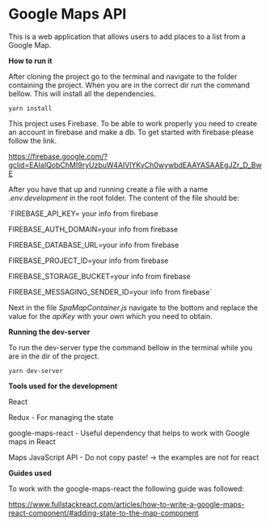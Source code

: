 # Google Maps API 


This is a web application that allows users to add places to a list from a Google Map. 


**How to run it**

After cloning the project go to the terminal and navigate to the folder containing the project. When you are in the correct dir run the command bellow. This will install all the dependencies. 

`yarn install`

This project uses Firebase. To be able to work properly you need to create an account in firebase and make a db. To get started with firebase please follow the link. 

https://firebase.google.com/?gclid=EAIaIQobChMI9ryUzbuW4AIVlYKyCh0wywbdEAAYASAAEgJZr_D_BwE 

After you have that up and running create a file with a name _.env.development_ in the root folder. The content of the file should be:

`FIREBASE_API_KEY= your info from firebase

FIREBASE_AUTH_DOMAIN=your info from firebase

FIREBASE_DATABASE_URL=your info from firebase

FIREBASE_PROJECT_ID=your info from firebase

FIREBASE_STORAGE_BUCKET=your info from firebase

FIREBASE_MESSAGING_SENDER_ID=your info from firebase`

Next in the file _SpaMapContainer.js_ navigate to the bottom and replace the value for the _apiKey_ with your own which you need to obtain.
 
**Running the dev-server**

To run the dev-server type the command bellow in the terminal while you are in the dir of the project.

 `yarn dev-server`
 
 **Tools used for the development**
 
 React 
 
 Redux - For managing the state
 
 google-maps-react - Useful dependency that helps to work with Google maps in React 
 
 Maps JavaScript API - Do not copy paste! -> the examples are not for react
 
 **Guides used**

To work with the google-maps-react the following guide was followed:

https://www.fullstackreact.com/articles/how-to-write-a-google-maps-react-component/#adding-state-to-the-map-component
